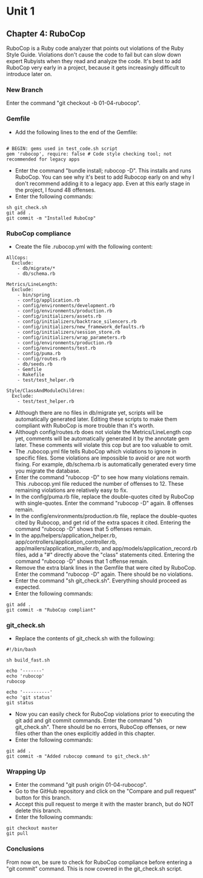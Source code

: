 # Unit 1

## Chapter 4: RuboCop

RuboCop is a Ruby code analyzer that points out violations of the Ruby Style Guide.  Violations don't cause the code to fail but can slow down expert Rubyists when they read and analyze the code.  It's best to add RuboCop very early in a project, because it gets increasingly difficult to introduce later on.

### New Branch

Enter the command "git checkout -b 01-04-rubocop".

### Gemfile

* Add the following lines to the end of the Gemfile:
```

# BEGIN: gems used in test_code.sh script
gem 'rubocop', require: false # Code style checking tool; not recommended for legacy apps
```
* Enter the command "bundle install; rubocop -D".  This installs and runs RuboCop.  You can see why it's best to add Rubocop early on and why I don't recommend adding it to a legacy app.  Even at this early stage in the project, I found 48 offenses.
* Enter the following commands:
```
sh git_check.sh
git add .
git commit -m "Installed RuboCop"
```
### RuboCop compliance
* Create the file .rubocop.yml with the following content:
```
AllCops:
  Exclude:
    - db/migrate/*
    - db/schema.rb

Metrics/LineLength:
  Exclude:
    - bin/spring
    - config/application.rb
    - config/environments/development.rb
    - config/environments/production.rb
    - config/initializers/assets.rb
    - config/initializers/backtrace_silencers.rb
    - config/initializers/new_framework_defaults.rb
    - config/initializers/session_store.rb
    - config/initializers/wrap_parameters.rb
    - config/environments/production.rb
    - config/environments/test.rb
    - config/puma.rb
    - config/routes.rb
    - db/seeds.rb
    - Gemfile
    - Rakefile
    - test/test_helper.rb

Style/ClassAndModuleChildren:
  Exclude:
    - test/test_helper.rb
```
* Although there are no files in db/migrate yet, scripts will be automatically generated later.  Editing these scripts to make them compliant with RuboCop is more trouble than it's worth.
* Although config/routes.rb does not violate the Metrics/LineLength cop yet, comments will be automatically generated it by the annotate gem later.  These comments will violate this cop but are too valuable to omit.
* The .rubocop.yml file tells RuboCop which violations to ignore in specific files.  Some violations are impossible to avoid or are not worth fixing.  For example, db/schema.rb is automatically generated every time you migrate the database.
* Enter the command "rubocop -D" to see how many violations remain.  This .rubocop.yml file reduced the number of offenses to 12.  These remaining violations are relatively easy to fix.
*  In the config/puma.rb file, replace the double-quotes cited by RuboCop with single-quotes.  Enter the command "rubocop -D" again.  8 offenses remain.
*  In the config/environments/production.rb file, replace the double-quotes cited by Rubocop, and get rid of the extra spaces it cited.  Entering the command "rubocop -D" shows that 5 offenses remain.
*  In the app/helpers/application_helper.rb, app/controllers/application_controller.rb, app/mailers/application_mailer.rb, and app/models/application_record.rb files, add a "#" directly above the "class" statements cited.  Entering the command "rubocop -D" shows that 1 offense remain.
* Remove the extra blank lines in the Gemfile that were cited by RuboCop.  Enter the command "rubocop -D" again.  There should be no violations.
* Enter the command "sh git_check.sh".  Everything should proceed as expected.
* Enter the following commands:
```
git add .
git commit -m "RuboCop compliant"
```
### git_check.sh
* Replace the contents of git_check.sh with the following:
```
#!/bin/bash

sh build_fast.sh

echo '-------'
echo 'rubocop'
rubocop

echo '----------'
echo 'git status'
git status
```
* Now you can easily check for RuboCop violations prior to executing the git add and git commit commands.  Enter the command "sh git_check.sh".  There should be no errors, RuboCop offenses, or new files other than the ones explicitly added in this chapter.
* Enter the following commands:
```
git add .
git commit -m "Added rubocop command to git_check.sh"
```
### Wrapping Up
*  Enter the command "git push origin 01-04-rubocop".
*  Go to the GitHub repository and click on the "Compare and pull request" button for this branch.
*  Accept this pull request to merge it with the master branch, but do NOT delete this branch.
*  Enter the following commands:
```
git checkout master
git pull
```

### Conclusions
From now on, be sure to check for RuboCop compliance before entering a "git commit" command.  This is now covered in the git_check.sh script.

